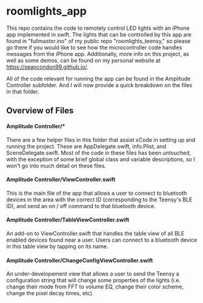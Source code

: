 # roomlights_app
This repo contains the code to remotely control LED lights with an iPhone app implemented in swift. The lights that can be controlled by this app are found in "fullmaster.ino" of my public repo "roomlights_teensy," so please go there if you would like to see how the microcontroller code handles messages from the iPhone app. Additionally, more info on this project, as well as some demos, can be found on my personal website at https://seancondon99.github.io/.

All of the code relevant for running the app can be found in the Amplitude Controller subfolder. And I will now provide a quick breakdown on the files in that folder.

## Overview of Files

#### Amplitude Controller/*

There are a few helper files in this folder that assist xCode in setting up and running the project. These are AppDelegate.swift, info.Plist, and SceneDelegate.swift. Most of the code in these files has been untouched, with the exception of some brief global class and variable descriptions, so I won't go into much detail on these files.

#### Amplitude Controller/ViewController.swift

This is the main file of the app that allows a user to connect to bluetooth devices in the area with the correct ID (corresponding to the Teensy's BLE ID), and send an on / off command to that bluetooth device.

#### Amplitude Controller/TableViewController.swift

An add-on to ViewController.swift that handles the table view of all BLE enabled devices found near a user. Users can connect to a bluetooth device in this table view by tapping on its name. 

#### Amplitude Controller/ChangeConfigViewController.swift

An under-developement view that allows a user to send the Teensy a configuration string that will change some properties of the lights (i.e. change their mode from FFT to volume EQ, change their color scheme, change the pixel decay times, etc).
